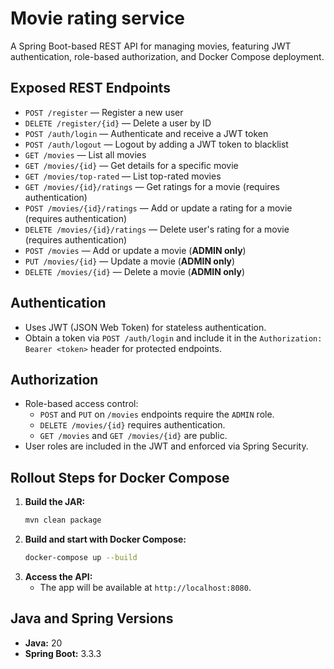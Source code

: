 # Movie rating service

A Spring Boot-based REST API for managing movies, featuring JWT authentication, role-based authorization, and Docker Compose deployment.

## Exposed REST Endpoints

- `POST /register` — Register a new user
- `DELETE /register/{id}` — Delete a user by ID
- `POST /auth/login` — Authenticate and receive a JWT token
- `POST /auth/logout` — Logout by adding a JWT token to blacklist
- `GET /movies` — List all movies
- `GET /movies/{id}` — Get details for a specific movie
- `GET /movies/top-rated` — List top-rated movies
- `GET /movies/{id}/ratings` — Get ratings for a movie (requires authentication)
- `POST /movies/{id}/ratings` — Add or update a rating for a movie (requires authentication)
- `DELETE /movies/{id}/ratings` — Delete user's rating for a movie (requires authentication)
- `POST /movies` — Add or update a movie (**ADMIN only**)
- `PUT /movies/{id}` — Update a movie (**ADMIN only**)
- `DELETE /movies/{id}` — Delete a movie (**ADMIN only**)

## Authentication

- Uses JWT (JSON Web Token) for stateless authentication.
- Obtain a token via `POST /auth/login` and include it in the `Authorization: Bearer <token>` header for protected endpoints.

## Authorization

- Role-based access control:
  - `POST` and `PUT` on `/movies` endpoints require the `ADMIN` role.
  - `DELETE /movies/{id}` requires authentication.
  - `GET /movies` and `GET /movies/{id}` are public.
- User roles are included in the JWT and enforced via Spring Security.

## Rollout Steps for Docker Compose

1. **Build the JAR:**
   ```sh
   mvn clean package
   ```
2. **Build and start with Docker Compose:**
   ```sh
   docker-compose up --build
   ```
3. **Access the API:**
   - The app will be available at `http://localhost:8080`.

## Java and Spring Versions

- **Java:** 20
- **Spring Boot:** 3.3.3
